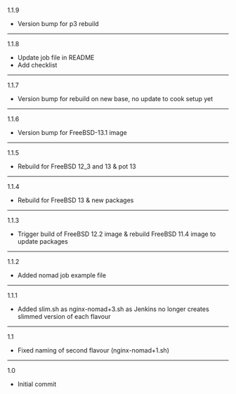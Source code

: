 1.1.9

* Version bump for p3 rebuild

---

1.1.8

* Update job file in README
* Add checklist

---

1.1.7

* Version bump for rebuild on new base, no update to cook setup yet

---

1.1.6

* Version bump for FreeBSD-13.1 image

---

1.1.5

* Rebuild for FreeBSD 12_3 and 13 & pot 13

---

1.1.4

* Rebuild for FreeBSD 13 & new packages

---

1.1.3

* Trigger build of FreeBSD 12.2 image & rebuild FreeBSD 11.4 image to update packages

---

1.1.2

* Added nomad job example file

---

1.1.1

* Added slim.sh as nginx-nomad+3.sh as Jenkins no longer creates slimmed version of each flavour

---

1.1

* Fixed naming of second flavour (nginx-nomad+1.sh)

---

1.0

* Initial commit
